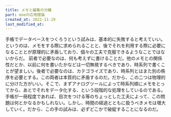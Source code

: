 ```yaml
---
title: メモと編集の分離
part: moeの応用理論
created_at: 2022-11-19
last_modified_at: 
---
```


手帳でデータベースをつくろうという試みは、基本的に失敗すると考えていい。というのは、メモをする際に求められることと、後でそれを利用する際に必要になることとが原理的に矛盾しており、個々の工夫で克服できるようなことではないからだ。
前者で必要なのは、何も考えずに書けることだ。他のメモとの関係性だとか、以前に何を書いたかなどは一切無視するべきであり、時系列で書くことが望ましい。後者で必要なのは、カテゴライズであり、時系列とはまた別の秩序を必要とする。この両者は本質的に矛盾するのだ。だから、この二つは物理的に分けた方がいい。そこで、まずアナログツールによって時系列順にメモをとってから、あとでそれをデータ化する、という段階的な処理をしているのである。
手帳が一冊程度であれば、目次をつける等のちょっとした工夫によって、この問題は何とかなるかもしれない。しかし、時間の経過とともに扱うべきメモは増大していく。だから、この手の試みは、必ずどこかで破綻することになるのだ。
